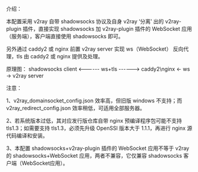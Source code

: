 介绍：

本配置采用 v2ray 自带 shadowsocks 协议及自身 v2ray ‘分离’ 出的 v2ray-plugin 插件，直接实现 shadowsocks 加 v2ray-plugin 插件的 WebSocket 应用（服务端），客户端直接使用 shadowsocks 即可。

另外通过 caddy2 或 nginx 前置 v2ray server 实现 ws（WebSocket） 反向代理，tls 由 caddy2 或 nginx 提供及处理。

原理图： shadowsocks client <------ ws+tls ------> caddy2\nginx <- ws -> v2ray server

注意：

1、v2ray_domainsocket_config.json 效率高，但旧版 windows 不支持；而 v2ray_redirect_config.json 效率稍低，可适用全部服务器。

2、若系统版本过低，其对应发行版仓库自带 nginx 预编译程序包可能不支持 tls1.3；如需要支持 tls1.3，必须先升级 OpenSSl 版本大于 1.1.1，再进行 nginx 源代码编译和安装。

3、本配置 shadowsocks+v2ray-plugin 插件的 WebSocket 应用不等于 v2ray 的 shadowsocks+WebSocket 应用，两者不兼容，它仅兼容 shadowsocks 客户端（WebSocket应用）。
